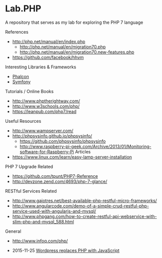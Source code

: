 # Lab.PHP
A repository that serves as my lab for exploring the PHP 7 language

References
* http://php.net/manual/en/index.php
  * http://php.net/manual/en/migration70.php
  * http://php.net/manual/en/migration70.new-features.php
* https://github.com/facebook/hhvm

	
Interesting Libraries & Frameworks
* [Phalcon](https://phalconphp.com/en/)
* [Symfony](http://symfony.com/)


Tutorials / Online Books
* http://www.phptherightway.com/
* http://www.w3schools.com/php/
* https://leanpub.com/php7/read


Useful Resources
* http://www.wampserver.com/
* http://phpsysinfo.github.io/phpsysinfo/
  * https://github.com/phpsysinfo/phpsysinfo
  * http://www.raspberry-pi-geek.com/Archive/2013/01/Monitoring-software-for-Raspberry-Pi
Articles
* https://www.linux.com/learn/easy-lamp-server-installation


PHP 7 Upgrade Related
* https://github.com/tpunt/PHP7-Reference
* http://devzone.zend.com/4693/php-7-glance/

RESTful Services Related
* http://www.gajotres.net/best-available-php-restful-micro-frameworks/
* http://www.angularcode.com/demo-of-a-simple-crud-restful-php-service-used-with-angularjs-and-mysql/
* http://www.phpgang.com/how-to-create-restful-api-webservice-with-slim-php-and-mysql_588.html



General
* http://www.infoq.com/php/


* 2015-11-25 [Wordpress replaces PHP with JavaScript](http://www.infoq.com/news/2015/11/wordpress-php-javascript)
